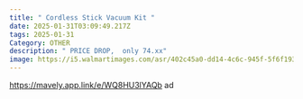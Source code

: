 ```yaml
---
title: " Cordless Stick Vacuum Kit "
date: 2025-01-31T03:09:49.217Z
tags: 2025-01-31
Category: OTHER
description: " PRICE DROP,  only 74.xx"
image: https://i5.walmartimages.com/asr/402c45a0-dd14-4c6c-945f-5f6f193b6d36.709bb06a4b4c179620754affb65af46e.jpeg?odnHeight=2000&odnWidth=2000&odnBg=FFFFFF
---
```

https://mavely.app.link/e/WQ8HU3lYAQb   ad